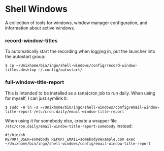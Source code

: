 # Shell Windows

A collection of tools for windows, window manager configuration, and information about active windows.

### record-window-titles

To automatically start the recording when logging in, put the launcher into the autostart group:

    $ cp ~/Unixhome/bin/ingo/shell-windows/config/record-window-titles.desktop ~/.config/autostart/

### full-window-title-report

This is intended to be installed as a (ana)cron job to run daily. When using for myself, I can just symlink it:

    $ sudo -H ln -s ~/Unixhome/bin/ingo/shell-windows/config/email-window-title-report /etc/cron.daily/email-window-title-report

When using it for somebody else, create a wrapper file `/etc/cron.daily/email-window-title-report-somebody` instead:

    #!/bin/sh
    REPORT_USER=somebody REPORT_EMAIL=somebody@example.com exec ~/Unixhome/bin/ingo/shell-windows/config/email-window-title-report
